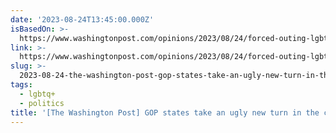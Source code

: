 ```yaml
---
date: '2023-08-24T13:45:00.000Z'
isBasedOn: >-
  https://www.washingtonpost.com/opinions/2023/08/24/forced-outing-lgbtq-rights-pen-america-transgender
link: >-
  https://www.washingtonpost.com/opinions/2023/08/24/forced-outing-lgbtq-rights-pen-america-transgender
slug: >-
  2023-08-24-the-washington-post-gop-states-take-an-ugly-new-turn-in-the-culture-wars
tags:
  - lgbtq+
  - politics
title: '[The Washington Post] GOP states take an ugly new turn in the culture wars '
---
```


